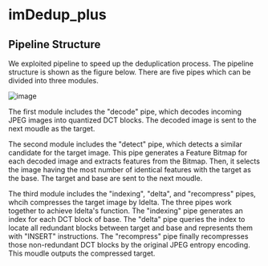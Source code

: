 # imDedup_plus

## Pipeline Structure

We exploited pipeline to speed up the deduplication process. The pipeline structure is shown as the figure below. There are five pipes which can be divided into three modules.

![image](https://github.com/DDDCai/imDedup_plus/assets/29863262/b4a1fc3d-2487-425e-a961-e622123517e8)




The first module includes the "decode" pipe, which decodes incoming JPEG images into quantized DCT blocks. The decoded image is sent to the next moudle as the target.

The second module includes the "detect" pipe, which detects a similar candidate for the target image. This pipe generates a Feature Bitmap for each decoded image and extracts features from the Bitmap. Then, it selects the image having the most number of identical features with the target as the base. The target and base are sent to the next moudle.

The third module includes the "indexing", "delta", and "recompress" pipes, whcih compresses the target image by Idelta.
The three pipes work together to achieve Idelta's function.
The "indexing" pipe generates an index for each DCT block of base.
The "delta" pipe queries the index to locate all redundant blocks between target and base and represents them with "INSERT" instructions.
The "recompress" pipe finally recompresses those non-redundant DCT blocks by the original JPEG entropy encoding.
This moudle outputs the compressed target.
